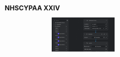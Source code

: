 ## NHSCYPAA XXIV

<p align="center">
<img src="https://github.com/mkostandin/mkostandin/blob/main/buildship-notifications.png" style="display:block;margin:auto;" alt="NECYVERSE" width="40%"/>
</p>
